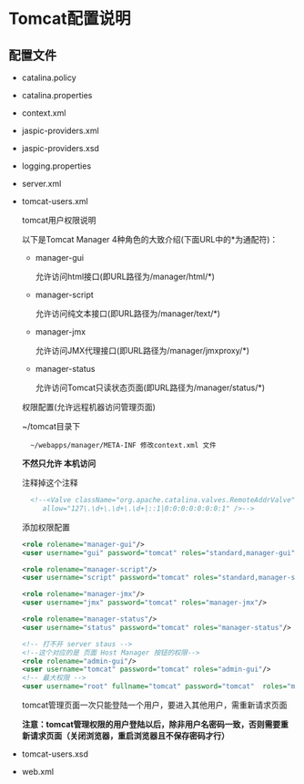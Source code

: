 # Tomcat配置说明


## 配置文件

- catalina.policy


- catalina.properties


- context.xml


- jaspic-providers.xml


- jaspic-providers.xsd


- logging.properties


- server.xml


- tomcat-users.xml


    tomcat用户权限说明

    以下是Tomcat Manager 4种角色的大致介绍(下面URL中的*为通配符)：

    - manager-gui
    
        允许访问html接口(即URL路径为/manager/html/*)
    - manager-script
    
        允许访问纯文本接口(即URL路径为/manager/text/*)
    - manager-jmx
    
        允许访问JMX代理接口(即URL路径为/manager/jmxproxy/*)
    - manager-status
    
        允许访问Tomcat只读状态页面(即URL路径为/manager/status/*)

    权限配置(允许远程机器访问管理页面)

    ~/tomcat目录下     
    
        ~/webapps/manager/META-INF 修改context.xml 文件  
    
    **不然只允许 本机访问**
   
    注释掉这个注释
  
   ```xml
     <!--<Valve className="org.apache.catalina.valves.RemoteAddrValve"
        allow="127\.\d+\.\d+\.\d+|::1|0:0:0:0:0:0:0:1" />-->
    ```
    添加权限配置

    ```xml
    <role rolename="manager-gui"/>
    <user username="gui" password="tomcat" roles="standard,manager-gui"/>

    <role rolename="manager-script"/>
    <user username="script" password="tomcat" roles="standard,manager-script"/>

    <role rolename="manager-jmx"/>
    <user username="jmx" password="tomcat" roles="manager-jmx"/>

    <role rolename="manager-status"/>
    <user username="status" password="tomcat" roles="manager-status"/>

    <!-- 打不开 server staus -->
    <!--这个对应的是 页面 Host Manager 按钮的权限-->
    <role rolename="admin-gui"/>
    <user username="tomcat" password="tomcat" roles="admin-gui"/>
    <!-- 最大权限 -->
    <user username="root" fullname="tomcat" password="tomcat"  roles="manager-gui,manager-script,manager-jmx,manager-status,admin-gui,admin-script"/>
    ```
    tomcat管理页面一次只能登陆一个用户，要进入其他用户，需重新请求页面

    **注意：tomcat管理权限的用户登陆以后，除非用户名密码一致，否则需要重新请求页面（关闭浏览器，重启浏览器且不保存密码才行）**



- tomcat-users.xsd


- web.xml
